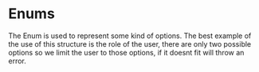 # Enums
The Enum is used to represent some kind of options. The best example of the use of this structure is the role of the user, there are only two possible options so we limit the user to those options, if it doesnt fit will throw an error.